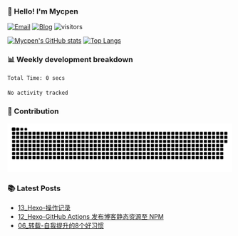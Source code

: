 ### 👋 Hello! I'm Mycpen
[![Email](https://img.shields.io/badge/Email-mycpen@qq.com-blue)](mailto:mycpen@qq.com) [![Blog](https://img.shields.io/badge/Blog-blog.cpen.top-blue)](https://blog.cpen.top/) ![visitors](https://visitor-badge.laobi.icu/badge?page_id=mycpen.mycpen)

[![Mycpen's GitHub stats](https://github-readme-stats.vercel.app/api?username=mycpen&hide_border=true&theme=default&hide_title=true&show_icons=true&include_all_commits=true&count_private=true&layout=compact)](https://github.com/anuraghazra/github-readme-stats)
[![Top Langs](https://github-readme-stats.vercel.app/api/top-langs/?username=mycpen&hide_border=true&theme=default&hide_title=true&count_private=true&layout=compact&langs_count=8&hide=html,css,javascript)](https://github.com/anuraghazra/github-readme-stats)

### 📊 Weekly development breakdown
<!--START_SECTION:waka-->

```txt
Total Time: 0 secs

No activity tracked
```

<!--END_SECTION:waka-->

### 🚀 Contribution
<picture>
  <source media="(prefers-color-scheme: dark)" srcset="./assets/img/contribution-snake-dark.svg" />
  <source media="(prefers-color-scheme: light)" srcset="./assets/img/contribution-snake.svg" />
  <img alt="github-snake" src="./assets/img/contribution-snake.svg" />
</picture>

### 📚 Latest Posts
<!-- BLOG-POST-LIST:START -->
- [13_Hexo-操作记录](https://blog.cpen.top/posts/db7b8b04.html)
- [12_Hexo-GitHub Actions 发布博客静态资源至 NPM](https://blog.cpen.top/posts/8d01af11.html)
- [06_转载-自我提升的8个好习惯](https://blog.cpen.top/posts/85a8374a.html)
<!-- BLOG-POST-LIST:END -->
